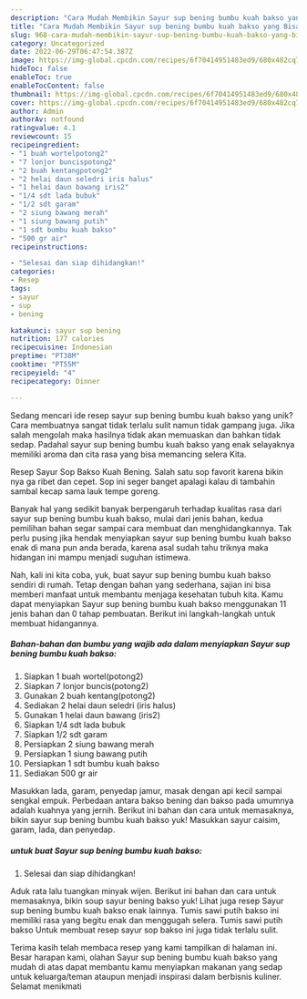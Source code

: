 ```yaml
---
description: "Cara Mudah Membikin Sayur sup bening bumbu kuah bakso yang Bisa Manjain Lidah"
title: "Cara Mudah Membikin Sayur sup bening bumbu kuah bakso yang Bisa Manjain Lidah"
slug: 968-cara-mudah-membikin-sayur-sup-bening-bumbu-kuah-bakso-yang-bisa-manjain-lidah
category: Uncategorized
date: 2022-06-29T06:47:54.387Z
image: https://img-global.cpcdn.com/recipes/6f70414951483ed9/680x482cq70/sayur-sup-bening-bumbu-kuah-bakso-foto-resep-utama.jpg
hideToc: false
enableToc: true
enableTocContent: false
thumbnail: https://img-global.cpcdn.com/recipes/6f70414951483ed9/680x482cq70/sayur-sup-bening-bumbu-kuah-bakso-foto-resep-utama.jpg
cover: https://img-global.cpcdn.com/recipes/6f70414951483ed9/680x482cq70/sayur-sup-bening-bumbu-kuah-bakso-foto-resep-utama.jpg
author: Admin
authorAv: notfound
ratingvalue: 4.1
reviewcount: 15
recipeingredient:
- "1 buah wortelpotong2"
- "7 lonjor buncispotong2"
- "2 buah kentangpotong2"
- "2 helai daun seledri iris halus"
- "1 helai daun bawang iris2"
- "1/4 sdt lada bubuk"
- "1/2 sdt garam"
- "2 siung bawang merah"
- "1 siung bawang putih"
- "1 sdt bumbu kuah bakso"
- "500 gr air"
recipeinstructions:

- "Selesai dan siap dihidangkan!"
categories:
- Resep
tags:
- sayur
- sup
- bening

katakunci: sayur sup bening 
nutrition: 177 calories
recipecuisine: Indonesian
preptime: "PT38M"
cooktime: "PT55M"
recipeyield: "4"
recipecategory: Dinner

---
```





Sedang mencari ide resep sayur sup bening bumbu kuah bakso yang unik? Cara membuatnya sangat tidak terlalu sulit namun tidak gampang juga. Jika salah mengolah maka hasilnya tidak akan memuaskan dan bahkan tidak sedap. Padahal sayur sup bening bumbu kuah bakso yang enak selayaknya memiliki aroma dan cita rasa yang bisa memancing selera Kita.





Resep Sayur Sop Bakso Kuah Bening. Salah satu sop favorit karena bikin nya ga ribet dan cepet. Sop ini seger banget apalagi kalau di tambahin sambal kecap sama lauk tempe goreng.

Banyak hal yang sedikit banyak berpengaruh terhadap kualitas rasa dari sayur sup bening bumbu kuah bakso, mulai dari jenis bahan, kedua pemilihan bahan segar sampai cara membuat dan menghidangkannya. Tak perlu pusing jika hendak menyiapkan sayur sup bening bumbu kuah bakso enak di mana pun anda berada, karena asal sudah tahu triknya maka hidangan ini mampu menjadi suguhan istimewa.






Nah, kali ini kita coba, yuk, buat sayur sup bening bumbu kuah bakso sendiri di rumah. Tetap dengan bahan yang sederhana, sajian ini bisa memberi manfaat untuk membantu menjaga kesehatan tubuh kita. Kamu dapat menyiapkan Sayur sup bening bumbu kuah bakso menggunakan 11 jenis bahan dan 0 tahap pembuatan. Berikut ini langkah-langkah untuk membuat hidangannya.

<!--inarticleads1-->

##### Bahan-bahan dan bumbu yang wajib ada dalam menyiapkan Sayur sup bening bumbu kuah bakso:

1. Siapkan 1 buah wortel(potong2)
1. Siapkan 7 lonjor buncis(potong2)
1. Gunakan 2 buah kentang(potong2)
1. Sediakan 2 helai daun seledri (iris halus)
1. Gunakan 1 helai daun bawang (iris2)
1. Siapkan 1/4 sdt lada bubuk
1. Siapkan 1/2 sdt garam
1. Persiapkan 2 siung bawang merah
1. Persiapkan 1 siung bawang putih
1. Persiapkan 1 sdt bumbu kuah bakso
1. Sediakan 500 gr air


Masukkan lada, garam, penyedap jamur, masak dengan api kecil sampai sengkal empuk. Perbedaan antara bakso bening dan bakso pada umumnya adalah kuahnya yang jernih. Berikut ini bahan dan cara untuk memasaknya, bikin sayur sup bening bumbu kuah bakso yuk! Masukkan sayur caisim, garam, lada, dan penyedap. 

<!--inarticleads2-->

#####  untuk buat Sayur sup bening bumbu kuah bakso:


1. Selesai dan siap dihidangkan!

Aduk rata lalu tuangkan minyak wijen. Berikut ini bahan dan cara untuk memasaknya, bikin soup sayur bening bakso yuk! Lihat juga resep Sayur sup bening bumbu kuah bakso enak lainnya. Tumis sawi putih bakso ini memiliki rasa yang begitu enak dan menggugah selera. Tumis sawi putih bakso Untuk membuat resep sayur sop bakso ini juga tidak terlalu sulit. 

Terima kasih telah membaca resep yang kami tampilkan di halaman ini. Besar harapan kami, olahan Sayur sup bening bumbu kuah bakso yang mudah di atas dapat membantu kamu menyiapkan makanan yang sedap untuk keluarga/teman ataupun menjadi inspirasi dalam berbisnis kuliner. Selamat menikmati
